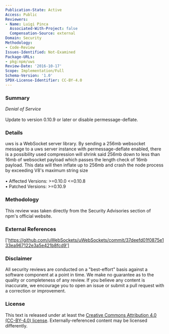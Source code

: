 ```yaml
---
Publication-State: Active
Access: Public
Reviewers:
- Name: Luigi Pinca
  Associated-With-Project: false
  Compensation-Source: external
Domain: Security
Methodology:
- Code-Review
Issues-Identified: Not-Examined
Package-URLs:
- pkg:npm/uws
Review-Date: '2016-10-17'
Scope: Implementation/Full
Schema-Version: '1.0'
SPDX-License-Identifier: CC-BY-4.0
---
```

### Summary
*Denial of Service*<br><br>Update to version 0.10.9 or later or disable permessage-deflate.
### Details
uws is a WebSocket server library. By sending a 256mb websocket message to a uws server instance with permessage-deflate enabled, there is a possibility used compression will shrink said 256mb down to less than 16mb of websocket payload which passes the length check of 16mb payload. This data will then inflate up to 256mb and crash the node process by exceeding V8's maximum string size
<br><br>• Affected Versions: >=0.10.0 <=0.10.8
<br>• Patched Versions: >=0.10.9
### Methodology
This review was taken directly from the Security Advisories section of npm's official website.
### External References
['https://github.com/uWebSockets/uWebSockets/commit/37deefd01f0875e133ea967122e3a5e421b8fcd9']
### Disclaimer
All security reviews are conducted on a "best-effort" basis against a software component at a point in time. We make no guarantee as to the quality or completeness of any review. If you believe any content is inaccurate, we encourage you to open an issue or submit a pull request with a correction or improvement.
### License
This text is released under at least the [Creative Commons Attribution 4.0 (CC-BY-4.0) license](https://creativecommons.org/licenses/by/4.0/legalcode.txt). Externally-referenced content may be licensed differently.
